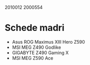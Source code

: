 2010012
2000554

# Schede madri

- Asus ROG Maximus XIII Hero Z590
- MSI MEG Z490 Godlike
- GIGABYTE Z490 Gaming X
- MSI MEG Z590 Ace